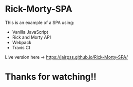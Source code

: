 # Rick-Morty-SPA

This is an example of a SPA using:

  - Vanilla JavaScript
  - Rick and Morty API
  - Webpack
  - Travis CI

Live version here -> https://jairpss.github.io/Rick-Morty-SPA/

# Thanks for watching!!
